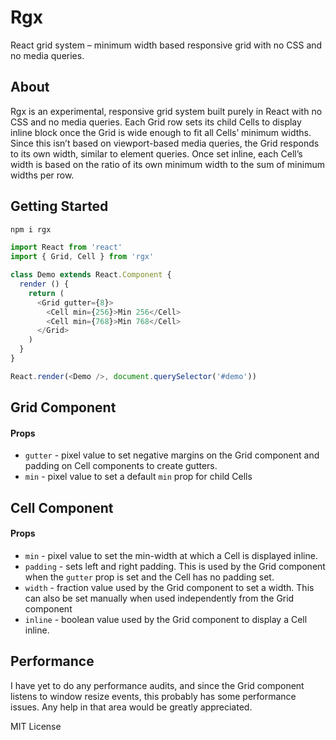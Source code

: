 # Rgx

React grid system – minimum width based responsive grid with no CSS and no media queries.

## About

Rgx is an experimental, responsive grid system built purely in React with no CSS and no media queries.
Each Grid row sets its child Cells to display inline block once the Grid is wide enough to fit all Cells’ minimum widths.
Since this isn’t based on viewport-based media queries, the Grid responds to its own width, similar to element queries.
Once set inline, each Cell’s width is based on the ratio of its own minimum width to the sum of minimum widths per row.

## Getting Started

```bash
npm i rgx
```

```js
import React from 'react'
import { Grid, Cell } from 'rgx'

class Demo extends React.Component {
  render () {
    return (
      <Grid gutter={8}>
        <Cell min={256}>Min 256</Cell>
        <Cell min={768}>Min 768</Cell>
      </Grid>
    )
  }
}

React.render(<Demo />, document.querySelector('#demo'))
```

## Grid Component

#### Props
- `gutter` - pixel value to set negative margins on the Grid component and padding on Cell components to create gutters.
- `min` - pixel value to set a default `min` prop for child Cells

## Cell Component

#### Props
- `min` - pixel value to set the min-width at which a Cell is displayed inline.
- `padding` - sets left and right padding. This is used by the Grid component when the `gutter` prop is set and the Cell has no padding set.
- `width` - fraction value used by the Grid component to set a width. This can also be set manually when used independently from the Grid component
- `inline` - boolean value used by the Grid component to display a Cell inline.

## Performance

I have yet to do any performance audits, and since the Grid component listens to window resize events,
this probably has some performance issues. Any help in that area would be greatly appreciated.

MIT License

